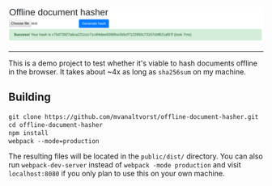 ![A screenshot of the web application](demo.png)

---

This is a demo project to test whether it's viable to hash documents offline in the browser. It takes about ~4x as long as `sha256sum` on my machine.

## Building
```
git clone https://github.com/mvanaltvorst/offline-document-hasher.git
cd offline-document-hasher
npm install
webpack --mode=production
```
The resulting files will be located in the `public/dist/` directory. You can also run `webpack-dev-server` instead of `webpack -mode production` and visit `localhost:8080` if you only plan to use this on your own machine.
